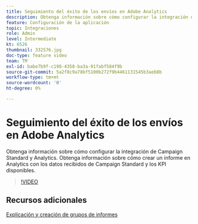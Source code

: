 ```yaml
---
title: Seguimiento del éxito de los envíos en Adobe Analytics
description: Obtenga información sobre cómo configurar la integración de Campaign Standard y Analytics. Obtenga información sobre cómo crear un informe en Analytics con los datos recibidos de Campaign Standard y los KPI disponibles.
feature: Configuración de la aplicación
topic: Integraciones
role: Admin
level: Intermediate
kt: 6526
thumbnail: 332576.jpg
doc-type: feature video
team: TM
exl-id: babe7b9f-c198-4358-ba3a-91fabf584f9b
source-git-commit: 5a2f8c9a78bf5100b272f9b4461131545b3aeb8b
workflow-type: tm+mt
source-wordcount: '0'
ht-degree: 0%

---
```


# Seguimiento del éxito de los envíos en Adobe Analytics

Obtenga información sobre cómo configurar la integración de Campaign Standard y Analytics. Obtenga información sobre cómo crear un informe en Analytics con los datos recibidos de Campaign Standard y los KPI disponibles.

>[!VIDEO](https://video.tv.adobe.com/v/332576/?quality=12)

## Recursos adicionales

[Explicación y creación de grupos de informes](https://experienceleague.adobe.com/docs/analytics-learn/tutorials/intro-to-analytics/analytics-basics/understanding-and-creating-report-suites.html?lang=es#intro-to-analytics)
